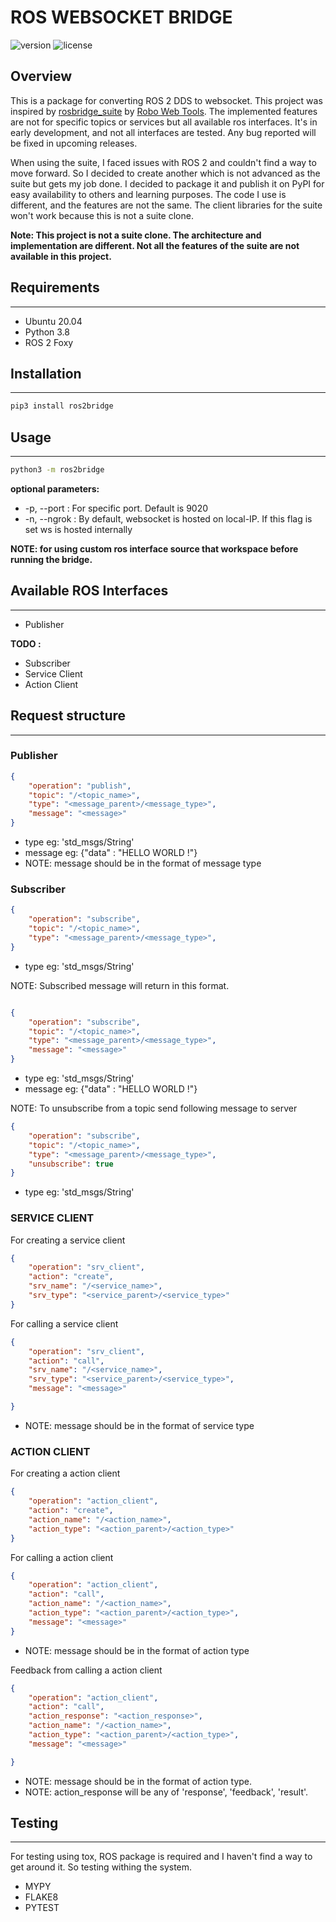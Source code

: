 # ROS WEBSOCKET BRIDGE

![version](https://img.shields.io/badge/Version-ROS%202%20FOXY-informational)
![license](https://img.shields.io/badge/license-GNU%20v3.0-blue)

## Overview

This is a package for converting ROS 2 DDS to websocket. This project was inspired by [rosbridge_suite](https://github.com/RobotWebTools/rosbridge_suite) by [Robo Web Tools](https://github.com/RobotWebTools). The implemented features are not for specific topics or services but all available ros interfaces. It's in early development, and not all interfaces are tested. Any bug reported will be fixed in upcoming releases.

When using the suite, I faced issues with ROS 2 and couldn't find a way to move forward. So I decided to create another which is not advanced as the suite but gets my job done. I decided to package it and publish it on PyPI for easy availability to others and learning purposes. The code I use is different, and the features are not the same. The client libraries for the suite won't work because this is not a suite clone.

**Note: This project is not a suite clone. The architecture and implementation are different. Not all the features of the suite are not available in this project.**

## Requirements

----

* Ubuntu 20.04
* Python 3.8
* ROS 2 Foxy

## Installation

----

```bash
pip3 install ros2bridge
```

## Usage

----

```bash
python3 -m ros2bridge

```

**optional parameters:**

* -p, --port : For specific port. Default is 9020
* -n, --ngrok : By default, websocket is hosted on local-IP. If this flag is set ws is hosted internally

**NOTE: for using custom ros interface source that workspace before running the bridge.**

## Available ROS Interfaces

----

* Publisher

**TODO :**

* Subscriber
* Service Client
* Action Client

## Request structure

----

### Publisher

```json
{
    "operation": "publish",
    "topic": "/<topic_name>",
    "type": "<message_parent>/<message_type>",
    "message": "<message>"
}
```

* type eg: 'std_msgs/String'
* message eg: {"data" : "HELLO WORLD !"}
* NOTE: message should be in the format of message type

### Subscriber

```json
{
    "operation": "subscribe",
    "topic": "/<topic_name>",
    "type": "<message_parent>/<message_type>",
}
```

* type eg: 'std_msgs/String'

NOTE: Subscribed message will return in this format.

```json

{
    "operation": "subscribe",
    "topic": "/<topic_name>",
    "type": "<message_parent>/<message_type>",
    "message": "<message>"
}
```

* type eg: 'std_msgs/String'
* message eg: {"data" : "HELLO WORLD !"}

NOTE: To unsubscribe from a topic send following message to server

```json
{
    "operation": "subscribe",
    "topic": "/<topic_name>",
    "type": "<message_parent>/<message_type>",
    "unsubscribe": true
}
```

* type eg: 'std_msgs/String'

### SERVICE CLIENT

For creating a service client

```json
{
    "operation": "srv_client",
    "action": "create",
    "srv_name": "/<service_name>",
    "srv_type": "<service_parent>/<service_type>"
}
```

For calling a service client

```json
{
    "operation": "srv_client",
    "action": "call",
    "srv_name": "/<service_name>",
    "srv_type": "<service_parent>/<service_type>",
    "message": "<message>"

}
```

* NOTE: message should be in the format of service type

### ACTION CLIENT

For creating a action client

```json
{
    "operation": "action_client",
    "action": "create",
    "action_name": "/<action_name>",
    "action_type": "<action_parent>/<action_type>"
}
```

For calling a action client

```json
{
    "operation": "action_client",
    "action": "call",
    "action_name": "/<action_name>",
    "action_type": "<action_parent>/<action_type>",
    "message": "<message>"
}
```

* NOTE: message should be in the format of action type

Feedback from calling a action client

```json
{
    "operation": "action_client",
    "action": "call",
    "action_response": "<action_response>",
    "action_name": "/<action_name>",
    "action_type": "<action_parent>/<action_type>",
    "message": "<message>"

}
```

* NOTE: message should be in the format of action type.
* NOTE: action_response will be any of 'response', 'feedback', 'result'.

## Testing

----

For testing using tox, ROS package is required and I haven't find a way to get around it. So testing withing the system.

* MYPY
* FLAKE8
* PYTEST
